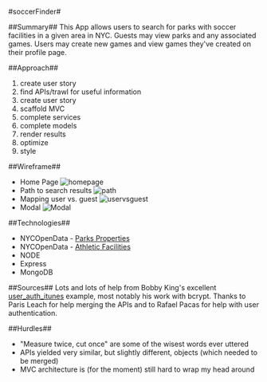 #soccerFinder#

##Summary##
This App allows users to search for parks with soccer facilities in a given area in NYC. Guests may view parks and any associated games. Users may create new games and view games they've created on their profile page.

##Approach##
1. create user story
2. find APIs/trawl for useful information
3. create user story
4. scaffold MVC
5. complete services
6. complete models
7. render results
8. optimize
9. style

##Wireframe##
* Home Page
![homepage](http://i.imgur.com/Yg8Lt23.jpg)
* Path to search results
![path](http://i.imgur.com/9P1bu7H.jpg)
* Mapping user vs. guest
![uservsguest](http://i.imgur.com/4ohJXHZ.jpg)
* Modal 
![Modal](http://i.imgur.com/nflhVtu.jpg)

##Technologies##
* NYCOpenData - [Parks Properties](https://data.cityofnewyork.us/City-Government/Parks-Properties/rjaj-zgq7)
* NYCOpenData - [Athletic Facilities](https://data.cityofnewyork.us/City-Government/Athletic-Facilities/yann-8etk)
* NODE
* Express
* MongoDB

##Sources##
Lots and lots of help from Bobby King's excellent [user_auth_itunes](https://git.generalassemb.ly/wdi-nyc-60/user_auth_itunes) example, most notably his work with bcrypt. Thanks to Paris Leach for help merging the APIs and to Rafael Pacas for help with user authentication.

##Hurdles##
* "Measure twice, cut once" are some of the wisest words ever uttered
* APIs yielded very similar, but slightly different, objects (which needed to be merged)
* MVC architecture is (for the moment) still hard to wrap my head around
